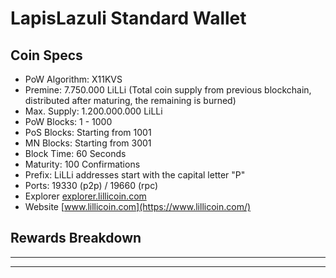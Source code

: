 # LapisLazuli Standard Wallet

## Coin Specs

- PoW Algorithm: X11KVS  
- Premine: 7.750.000 LiLLi (Total coin supply from previous blockchain, distributed after maturing, the remaining is burned)
- Max. Supply: 1.200.000.000 LiLLi 
- PoW Blocks: 1 - 1000
- PoS Blocks: Starting from 1001
- MN Blocks: Starting from 3001
- Block Time: 60 Seconds
- Maturity: 100 Confirmations 
- Prefix: LiLLi addresses start with the capital letter "P"  
- Ports: 19330 (p2p) / 19660 (rpc)   
- Explorer [explorer.lillicoin.com](https://explorer.lillicoin.com/LiLLi/blocks)   
- Website [www.lillicoin.com](https://www.lillicoin.com/)   

## Rewards Breakdown

---



---

